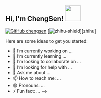 <h2> Hi, I'm ChengSen! <img src="https://media.giphy.com/media/mGcNjsfWAjY5AEZNw6/giphy.gif" width="50"></h2>

[![GitHub chengsen](https://img.shields.io/github/followers/chengsen?label=follow&style=social)](https://github.com/chengsen)
[![zhihu-shield](zhihu.com/people/renchengsen)][zhihu]

Here are some ideas to get you started:

- 🔭 I’m currently working on ...
- 🌱 I’m currently learning ...
- 👯 I’m looking to collaborate on ...
- 🤔 I’m looking for help with ...
- 💬 Ask me about ...
- 📫 How to reach me: ...
- 😄 Pronouns: ...
- ⚡ Fun fact: ...
-->
